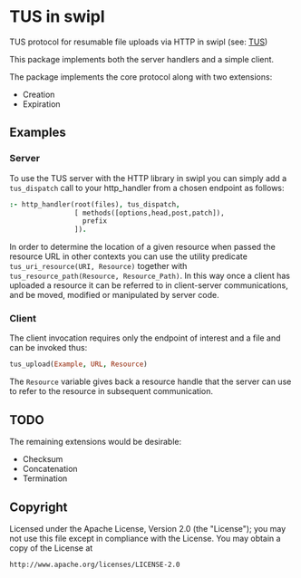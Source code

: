 
# TUS in swipl

TUS protocol for resumable file uploads via HTTP in swipl (see:
[TUS](https://tus.io/))

This package implements both the server handlers and a simple client.

The package implements the core protocol along with two extensions:

* Creation
* Expiration

## Examples

### Server

To use the TUS server with the HTTP library in swipl you can simply
add a `tus_dispatch` call to your http_handler from a chosen endpoint
as follows:

```prolog
:- http_handler(root(files), tus_dispatch,
                [ methods([options,head,post,patch]),
                  prefix
                ]).
```

In order to determine the location of a given resource when passed the
resource URL in other contexts you can use the utility predicate
`tus_uri_resource(URI, Resource)` together with
`tus_resource_path(Resource, Resource_Path)`. In this way once a
client has uploaded a resource it can be referred to in client-server
communications, and be moved, modified or manipulated by server code.

### Client

The client invocation requires only the endpoint of interest and a
file and can be invoked thus:

```prolog
tus_upload(Example, URL, Resource)
```

The `Resource` variable gives back a resource handle that the server can use to
refer to the resource in subsequent communication.

## TODO

The remaining extensions would be desirable:

* Checksum
* Concatenation
* Termination

## Copyright

Licensed under the Apache License, Version 2.0 (the "License"); you
may not use this file except in compliance with the License. You may
obtain a copy of the License at

```
http://www.apache.org/licenses/LICENSE-2.0
```

